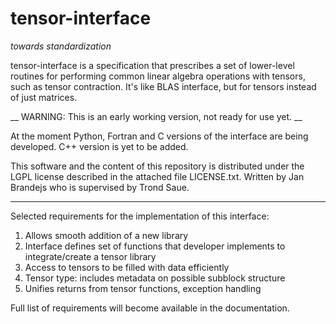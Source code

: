 # tensor-interface
_towards standardization_

tensor-interface is a specification that prescribes a set of lower-level routines for performing common linear algebra operations with tensors, such as tensor contraction. It's like BLAS interface, but for tensors instead of just matrices.

__ WARNING: This is an early working version, not ready for use yet. __

At the moment Python, Fortran and C versions of the interface are being developed. C++ version is yet to be added.


This software and the content of this repository is distributed under the LGPL license described in the attached file LICENSE.txt. Written by Jan Brandejs who is supervised by Trond Saue.

---------

Selected requirements for the implementation of this interface:

1. Allows smooth addition of a new library
2. Interface defines set of functions that developer implements to integrate/create a tensor library
4. Access to tensors to be filled with data efficiently
5. Tensor type: includes metadata on possible subblock structure
6. Unifies returns from tensor functions, exception handling

Full list of requirements will become available in the documentation.

